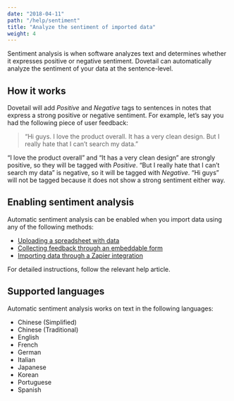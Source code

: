 ```yaml
---
date: "2018-04-11"
path: "/help/sentiment"
title: "Analyze the sentiment of imported data"
weight: 4
---
```


Sentiment analysis is when software analyzes text and determines whether it expresses positive or negative sentiment. Dovetail can automatically analyze the sentiment of your data at the sentence-level.

## How it works

Dovetail will add _Positive_ and _Negative_ tags to sentences in notes that express a strong positive or negative sentiment. For example, let’s say you had the following piece of user feedback:

> “Hi guys. I love the product overall. It has a very clean design. But I really hate that I can’t search my data.”

“I love the product overall” and “It has a very clean design” are strongly positive, so they will be tagged with _Positive_. “But I really hate that I can’t search my data” is negative, so it will be tagged with _Negative_. “Hi guys” will not be tagged because it does not show a strong sentiment either way.

## Enabling sentiment analysis

Automatic sentiment analysis can be enabled when you import data using any of the following methods:

* [Uploading a spreadsheet with data](/help/spreadsheet)
* [Collecting feedback through an embeddable form](/help/form-customize)
* [Importing data through a Zapier integration](/help/zapier)

For detailed instructions, follow the relevant help article.

## Supported languages

Automatic sentiment analysis works on text in the following languages:

* Chinese (Simplified)
* Chinese (Traditional)
* English
* French
* German
* Italian
* Japanese
* Korean
* Portuguese
* Spanish
